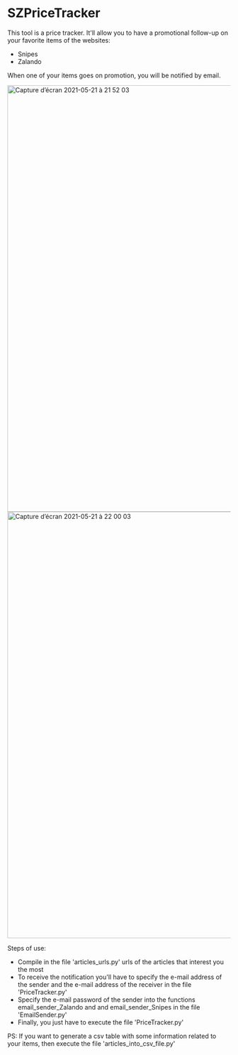 # SZPriceTracker

This tool is a price tracker. It'll allow you to have a promotional follow-up on your favorite items of the websites:

- Snipes
- Zalando

When one of your items goes on promotion, you will be notified by email.

<img width="961" alt="Capture d’écran 2021-05-21 à 21 52 03" src="https://user-images.githubusercontent.com/59586260/119192059-c98ce880-ba7f-11eb-97f5-95fbce6f2630.png">

<img width="961" alt="Capture d’écran 2021-05-21 à 22 00 03" src="https://user-images.githubusercontent.com/59586260/119192226-0fe24780-ba80-11eb-89e8-b85b2360569c.png">


Steps of use:

- Compile in the file 'articles_urls.py' urls of the articles that interest you the most
- To receive the notification you'll have to specify the e-mail address of the sender and the e-mail address of the receiver in the file 'PriceTracker.py'
- Specify the e-mail password of the sender into the functions email_sender_Zalando and and email_sender_Snipes in the file 'EmailSender.py'
- Finally, you just have to execute the file 'PriceTracker.py'

PS: If you want to generate a csv table with some information related to your items, then execute the file 'articles_into_csv_file.py'
